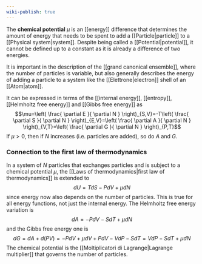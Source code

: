 ```yaml
---
wiki-publish: true
---
```

The **chemical potential** $\mu$ is an [[energy]] difference that determines the amount of energy that needs to be spent to add a [[Particle|particle]] to a [[Physical system|system]]. Despite being called a [[Potential|potential]], it cannot be defined up to a constant as it is already a difference of two energies.

It is important in the description of the [[grand canonical ensemble]], where the number of particles is variable, but also generally describes the energy of adding a particle to a system like the [[Elettrone|electron]] shell of an [[Atom|atom]].

It can be expressed in terms of the [[internal energy]], [[entropy]], [[Helmholtz free energy]] and [[Gibbs free energy]] as
$$\mu=\left( \frac{ \partial E }{ \partial N }  \right)_{S,V}=-T\left( \frac{ \partial S }{ \partial N }  \right)_{E,V}=\left( \frac{ \partial A }{ \partial N }  \right)_{V,T}=\left( \frac{ \partial G }{ \partial N }  \right)_{P,T}$$
If $\mu>0$, then if $N$ increases (i.e. particles are added), so do $A$ and $G$.
### Connection to the first law of thermodynamics
In a system of $N$ particles that exchanges particles and is subject to a chemical potential $\mu$, the [[Laws of thermodynamics|first law of thermodynamics]] is extended to
$$dU=TdS-PdV+\mu dN$$
since energy now also depends on the number of particles. This is true for all energy functions, not just the internal energy. The Helmholtz free energy variation is
$$dA=-PdV-SdT+\mu dN$$
and the Gibbs free energy one is
$$dG=dA+d(PV)=-PdV+\mu dV+PdV-VdP-SdT=VdP-SdT+\mu dN$$
The chemical potential is the [[Moltiplicatori di Lagrange|Lagrange multiplier]] that governs the number of particles.
